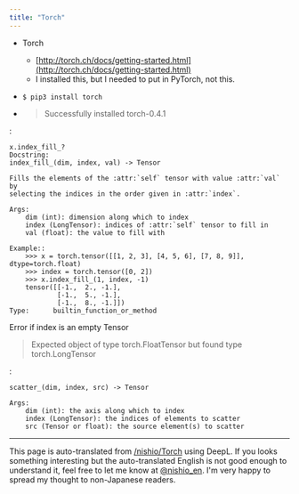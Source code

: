 ```yaml
---
title: "Torch"
---
```


- Torch
    - [http://torch.ch/docs/getting-started.html](http://torch.ch/docs/getting-started.html)
    - I installed this, but I needed to put in PyTorch, not this.

- `$ pip3 install torch`
- > Successfully installed torch-0.4.1


:

```
x.index_fill_?
Docstring:
index_fill_(dim, index, val) -> Tensor

Fills the elements of the :attr:`self` tensor with value :attr:`val` by
selecting the indices in the order given in :attr:`index`.

Args:
    dim (int): dimension along which to index
    index (LongTensor): indices of :attr:`self` tensor to fill in
    val (float): the value to fill with

Example::
    >>> x = torch.tensor([[1, 2, 3], [4, 5, 6], [7, 8, 9]], dtype=torch.float)
    >>> index = torch.tensor([0, 2])
    >>> x.index_fill_(1, index, -1)
    tensor([[-1.,  2., -1.],
            [-1.,  5., -1.],
            [-1.,  8., -1.]])
Type:      builtin_function_or_method
```

Error if index is an empty Tensor

> Expected object of type torch.FloatTensor but found type torch.LongTensor


:

```
scatter_(dim, index, src) -> Tensor

Args:
    dim (int): the axis along which to index
    index (LongTensor): the indices of elements to scatter
    src (Tensor or float): the source element(s) to scatter
```



---
This page is auto-translated from [/nishio/Torch](https://scrapbox.io/nishio/Torch) using DeepL. If you looks something interesting but the auto-translated English is not good enough to understand it, feel free to let me know at [@nishio_en](https://twitter.com/nishio_en). I'm very happy to spread my thought to non-Japanese readers.